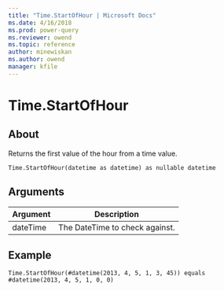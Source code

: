 ```yaml
---
title: "Time.StartOfHour | Microsoft Docs"
ms.date: 4/16/2018
ms.prod: power-query
ms.reviewer: owend
ms.topic: reference
author: minewiskan
ms.author: owend
manager: kfile
---
```

# Time.StartOfHour

  
## About  
Returns the first value of the hour from a time value.  
  
```  
Time.StartOfHour(datetime as datetime) as nullable datetime  
```  
  
## Arguments  
  
|Argument|Description|  
|------------|---------------|  
|dateTime|The DateTime to check against.|  
  
## Example  
  
```  
Time.StartOfHour(#datetime(2013, 4, 5, 1, 3, 45)) equals #datetime(2013, 4, 5, 1, 0, 0)  
```  
